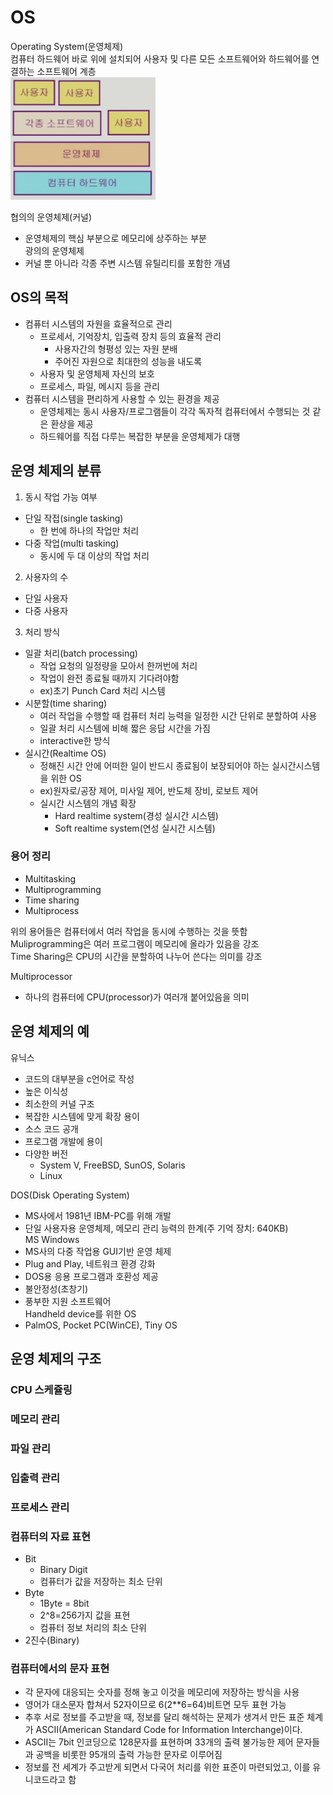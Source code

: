 # OS
Operating System(운영체제)  
컴퓨터 하드웨어 바로 위에 설치되어 사용자 및 다른 모든 소프트웨어와 하드웨어를 연결하는 소프트웨어 계층  
![OS](./img/os.PNG)

협의의 운영체제(커널)
- 운영체제의 핵심 부분으로 메모리에 상주하는 부분  
광의의 운영체제
- 커널 뿐 아니라 각종 주변 시스템 유틸리티를 포함한 개념  

## OS의 목적
- 컴퓨터 시스템의 자원을 효율적으로 관리
  - 프로세서, 기억장치, 입출력 장치 등의 효율적 관리
    - 사용자간의 형평성 있는 자원 분배
    - 주어진 자원으로 최대한의 성능을 내도록
  - 사용자 및 운영체제 자신의 보호
  - 프로세스, 파일, 메시지 등을 관리
- 컴퓨터 시스템을 편리하게 사용할 수 있는 환경을 제공
  - 운영체제는 동시 사용자/프로그램들이 각각 독자적 컴퓨터에서 수행되는 것 같은 환상을 제공
  - 하드웨어를 직접 다루는 복잡한 부분을 운영체제가 대행

## 운영 체제의 분류
1. 동시 작업 가능 여부
- 단일 작접(single tasking)
  - 한 번에 하나의 작업만 처리
- 다중 작업(multi tasking)
  - 동시에 두 대 이상의 작업 처리
2. 사용자의 수
- 단일 사용자
- 다중 사용자
3. 처리 방식
- 일괄 처리(batch processing)
  - 작업 요청의 일정량을 모아서 한꺼번에 처리
  - 작업이 완전 종료될 때까지 기다려야함
  - ex)초기 Punch Card 처리 시스템
- 시분할(time sharing)
  - 여러 작업을 수행할 때 컴퓨터 처리 능력을 일정한 시간 단위로 분할하여 사용
  - 일괄 처리 시스템에 비해 짧은 응답 시간을 가짐
  - interactive한 방식
- 실시간(Realtime OS)
  - 정해진 시간 안에 어떠한 일이 반드시 종료됨이 보장되어야 하는 실시간시스템을 위한 OS
  - ex)원자로/공장 제어, 미사일 제어, 반도체 장비, 로보트 제어
  - 실시간 시스템의 개념 확장
    - Hard realtime system(경성 실시간 시스템)
    - Soft realtime system(연성 실시간 시스템)

### 용어 정리
- Multitasking
- Multiprogramming
- Time sharing
- Multiprocess  

위의 용어들은 컴퓨터에서 여러 작업을 동시에 수행하는 것을 뜻함  
Muliprogramming은 여러 프로그램이 메모리에 올라가 있음을 강조  
Time Sharing은 CPU의 시간을 분할하여 나누어 쓴다는 의미를 강조  

Multiprocessor
- 하나의 컴퓨터에 CPU(processor)가 여러개 붙어있음을 의미

## 운영 체제의 예

유닉스
- 코드의 대부분을 c언어로 작성
- 높은 이식성
- 최소한의 커널 구조
- 복잡한 시스템에 맞게 확장 용이
- 소스 코드 공개
- 프로그램 개발에 용이
- 다양한 버전
  - System V, FreeBSD, SunOS, Solaris
  - Linux  

DOS(Disk Operating System)
- MS사에서 1981년 IBM-PC를 위해 개발
- 단일 사용자용 운영체제, 메모리 관리 능력의 한계(주 기억 장치: 640KB)  
MS Windows
- MS사의 다중 작업용 GUI기반 운영 체제
- Plug and Play, 네트워크 환경 강화
- DOS용 응용 프로그램과 호환성 제공
- 불안정성(초창기)
- 풍부한 지원 소프트웨어  
Handheld device를 위한 OS
- PalmOS, Pocket PC(WinCE), Tiny OS

## 운영 체제의 구조
### CPU 스케쥴링
### 메모리 관리
### 파일 관리
### 입출력 관리
### 프로세스 관리
<!-- System Structure & Program Execution 1 처음부터 -->















### 컴퓨터의 자료 표현
- Bit
  - Binary Digit
  - 컴퓨터가 값을 저장하는 최소 단위
- Byte
  - 1Byte = 8bit
  - 2^8=256가지 값을 표현
  - 컴퓨터 정보 처리의 최소 단위
- 2진수(Binary)

### 컴퓨터에서의 문자 표현
- 각 문자에 대응되는 숫자를 정해 놓고 이것을 메모리에 저장하는 방식을 사용
- 영어가 대소문자 합쳐서 52자이므로 6(2**6=64)비트면 모두 표현 가능
- 추후 서로 정보를 주고받을 때, 정보를 달리 해석하는 문제가 생겨서 만든 표준 체계가 ASCII(American Standard Code for Information Interchange)이다.
- ASCII는 7bit 인코딩으로 128문자를 표현하며 33개의 출력 불가능한 제어 문자들과 공백을 비롯한 95개의 출력 가능한 문자로 이루어짐
- 정보를 전 세계가 주고받게 되면서 다국어 처리를 위한 표준이 마련되었고, 이를 유니코드라고 함